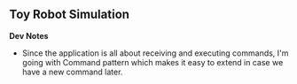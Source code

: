 ## Toy Robot Simulation
**Dev Notes**
* Since the application is all about receiving and executing commands, I'm going with Command pattern which makes it
easy to extend in case we have a new command later.
